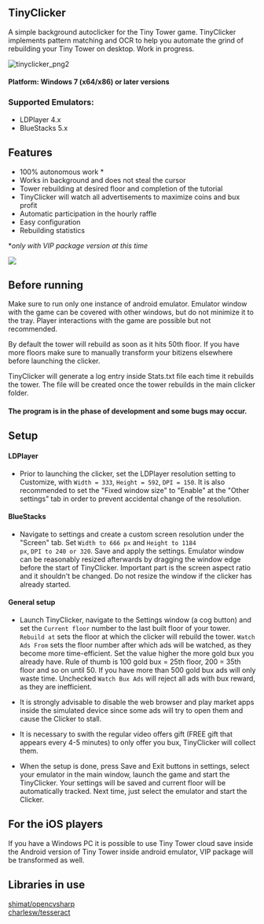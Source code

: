 ## TinyClicker

A simple background autoclicker for the Tiny Tower game. TinyClicker implements pattern matching and OCR to help you automate the grind of rebuilding your Tiny Tower on desktop. Work in progress.

![tinyclicker_png2](https://user-images.githubusercontent.com/51026900/174921574-5e6b74a7-d3b1-4d8e-a21f-95d65431b792.png)

#### Platform: Windows 7 (x64/x86) or later versions
### Supported Emulators:
- LDPlayer 4.x
- BlueStacks 5.x

## Features

- 100% autonomous work * 
- Works in background and does not steal the cursor
- Tower rebuilding at desired floor and completion of the tutorial
- TinyClicker will watch all advertisements to maximize coins and bux profit
- Automatic participation in the hourly raffle
- Easy configuration 
- Rebuilding statistics

**only with VIP package version at this time*

![](https://github.com/filadog/TinyClicker/blob/master/gif.gif)


## Before running

Make sure to run only one instance of android emulator. 
Emulator window with the game can be covered with other windows, but do not minimize it to the tray. 
Player interactions with the game are possible but not recommended.

By default the tower will rebuild as soon as it hits 50th floor. If you have more floors make sure to manually transform your bitizens elsewhere before launching the clicker.

TinyClicker will generate a log entry inside Stats.txt file each time it rebuilds the tower. The file will be created once the tower rebuilds in the main clicker folder.

#### The program is in the phase of development and some bugs may occur.

## Setup

#### LDPlayer
- Prior to launching the clicker, set the LDPlayer resolution setting to Customize, with <code>Width = 333</code>, <code>Height = 592</code>, <code>DPI = 150</code>. It is also recommended to set the "Fixed window size" to "Enable" at the "Other settings" tab in order to prevent accidental change of the resolution.

#### BlueStacks
- Navigate to settings and create a custom screen resolution under the "Screen" tab. Set <code>Width to 666 px</code> and <code>Height to 1184 px</code>, <code>DPI to 240 or 320</code>. Save and apply the settings. Emulator window can be reasonably resized afterwards by dragging the window edge before the start of TinyClicker. Important part is the screen aspect ratio and it shouldn't be changed. Do not resize the window if the clicker has already started.

#### General setup
- Launch TinyClicker, navigate to the Settings window (a cog button) and set the <code>Current floor</code> number to the last built floor of your tower. <code>Rebuild at</code> sets the floor at which the clicker will rebuild the tower. <code>Watch Ads From</code> sets the floor number after which ads will be watched, as they become more time-efficient. Set the value higher the more gold bux you already have. Rule of thumb is 100 gold bux = 25th floor, 200 = 35th floor and so on until 50. If you have more than 500 gold bux ads will only waste time. Unchecked <code>Watch Bux Ads</code> will reject all ads with bux reward, as they are inefficient. 

- It is strongly advisable to disable the web browser and play market apps inside the simulated device since some ads will try to open them and cause the Clicker to stall.

- It is necessary to swith the regular video offers gift (FREE gift that appears every 4-5 minutes) to only offer you bux, TinyClicker will collect them.

- When the setup is done, press Save and Exit buttons in settings, select your emulator in the main window, launch the game and start the TinyClicker. Your settings will be saved and current floor will be automatically tracked. Next time, just select the emulator and start the Clicker.


## For the iOS players

If you have a Windows PC it is possible to use Tiny Tower cloud save inside the Android version of Tiny Tower inside android emulator, VIP package will be transformed as well.


## Libraries in use

[shimat/opencvsharp](https://github.com/shimat/opencvsharp)\
[charlesw/tesseract](https://github.com/charlesw/tesseract)
